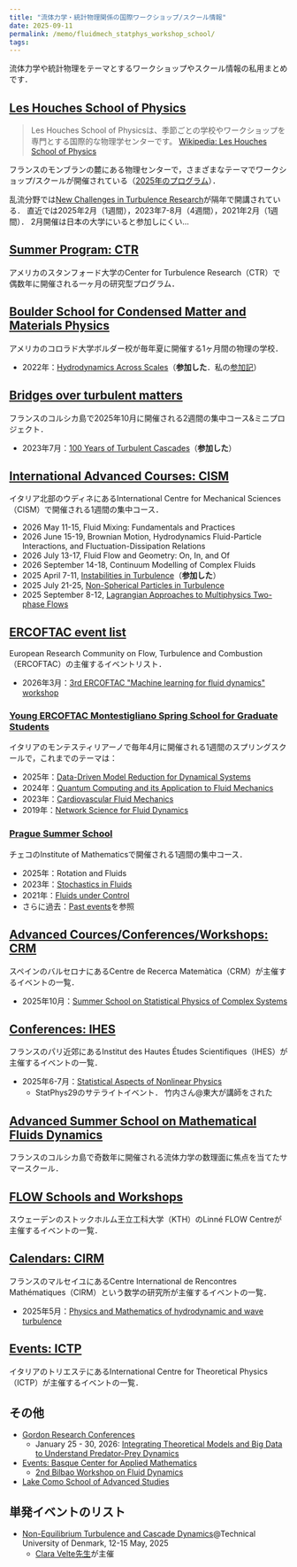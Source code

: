 ```yaml
---
title: "流体力学・統計物理関係の国際ワークショップ/スクール情報"
date: 2025-09-11
permalink: /memo/fluidmech_statphys_workshop_school/
tags:
---
```


流体力学や統計物理をテーマとするワークショップやスクール情報の私用まとめです．

## [Les Houches School of Physics](https://www.houches-school-physics.com/ecole-de-physique-des-houches/home-ecole-les-houches-1066564.kjsp)

> Les Houches School of Physicsは、季節ごとの学校やワークショップを専門とする国際的な物理学センターです。
> [Wikipedia: Les Houches School of Physics](https://en.wikipedia.org/wiki/Les_Houches_School_of_Physics)

フランスのモンブランの麓にある物理センターで，さまざまなテーマでワークショップ/スクールが開催されている（[2025年のプログラム](https://www.houches-school-physics.com/program/program-2025/)）．

乱流分野では[New Challenges in Turbulence Research](https://nctr.eu/index.php/en/)が隔年で開講されている．
直近では2025年2月（1週間），2023年7-8月（4週間），2021年2月（1週間）．
2月開催は日本の大学にいると参加しにくい...

## [Summer Program: CTR](https://ctr.stanford.edu/summer-program)

アメリカのスタンフォード大学のCenter for Turbulence Research（CTR）で偶数年に開催される一ヶ月の研究型プログラム．

## [Boulder School for Condensed Matter and Materials Physics](https://boulderschool.yale.edu/)

アメリカのコロラド大学ボルダー校が毎年夏に開催する1ヶ月間の物理の学校．

- 2022年：[Hydrodynamics Across Scales](https://boulderschool.yale.edu/2022/boulder-school-2022)（**参加した**．私の[参加記](https://ryo-araki.github.io//memo/2022_Boulder_school/)）

## [Bridges over turbulent matters](https://turbazur.github.io/cargese2025/)

フランスのコルシカ島で2025年10月に開催される2週間の集中コース&ミニプロジェクト．

- 2023年7月：[100 Years of Turbulent Cascades](https://univ-cotedazur.eu/events/turbulence-semester/summer-school)（**参加した**）

## [International Advanced Courses: CISM](https://cism.it/en/activities/courses/)

イタリア北部のウディネにあるInternational Centre for Mechanical Sciences（CISM）で開催される1週間の集中コース．

- 2026 May 11-15, Fluid Mixing: Fundamentals and Practices
- 2026 June 15-19, Brownian Motion, Hydrodynamics Fluid-Particle Interactions, and Fluctuation-Dissipation Relations
- 2026 July 13-17, Fluid Flow and Geometry: On, In, and Of
- 2026 September 14-18, Continuum Modelling of Complex Fluids
- 2025 April 7-11, [Instabilities in Turbulence](https://cism.it/en/activities/courses/C2501/)（**参加した**）
- 2025 July 21-25, [Non-Spherical Particles in Turbulence](https://cism.it/en/activities/courses/C2510/)
- 2025 September 8-12, [Lagrangian Approaches to Multiphysics Two-phase Flows​​​​​​​](https://cism.it/en/activities/courses/C2512/)

## [ERCOFTAC event list](https://www.ercoftac.org/events/events_list/)

European Research Community on Flow, Turbulence and Combustion（ERCOFTAC）の主催するイベントリスト．

- 2026年3月：[3rd ERCOFTAC "Machine learning for fluid dynamics" workshop](https://ml4fluids2026.github.io/)

### [Young ERCOFTAC Montestigliano Spring School for Graduate Students](https://www.ercoftac.org/about/young-ercoftac-spring-school-in-montestigliano/)

イタリアのモンテスティリアーノで毎年4月に開催される1週間のスプリングスクールで，これまでのテーマは：

- 2025年：[Data-Driven Model Reduction for Dynamical Systems](https://www.ercoftac.org/events/ercoftac-montestigliano-spring-school-2025/)
- 2024年：[Quantum Computing and its Application to Fluid Mechanics](https://www.ercoftac.org/events/ercoftac-montestigliano-spring-school-2024/)
- 2023年：[Cardiovascular Fluid Mechanics](https://www.ercoftac.org/events/ercoftac-montestigliano-spring-school-2023/)
- 2019年：[Network Science for Fluid Dynamics](https://www.ercoftac.org/events/ercoftac_montestigliano_spring_school_2/)

### [Prague Summer School](https://prague-sum.com/)

チェコのInstitute of Mathematicsで開催される1週間の集中コース．

- 2025年：Rotation and Fluids
- 2023年：[Stochastics in Fluids](https://prague-sum.com/stochastics-in-fluids-august-21-august-25-2023/)
- 2021年：[Fluids under Control](https://prague-sum.com/fluids-under-control-august-2021/)
- さらに過去：[Past events](https://prague-sum.com/past-events/)を参照

## [Advanced Cources/Conferences/Workshops: CRM](https://www.crm.cat/workshops-conferences/)

スペインのバルセロナにあるCentre de Recerca Matemàtica（CRM）が主催するイベントの一覧．

- 2025年10月：[Summer School on Statistical Physics of Complex Systems](https://www.crm.cat/xiii-gefenol-summer-school-on-statistical-physics-of-complex-systems/)

<!--
- Stochastic thermodynamics: theory and experiments, Fèlix Ritort, Universitat de Barcelona
- Tutorial on Information Theory, Juan Manuel López, Instituto de Física de Cantabria
 -->

## [Conferences: IHES](https://www.ihes.fr/en/events/#conferences)

フランスのパリ近郊にあるInstitut des Hautes Études Scientifiques（IHES）が主催するイベントの一覧．

- 2025年6-7月：[Statistical Aspects of Nonlinear Physics](https://indico.math.cnrs.fr/event/12319/)
  - StatPhys29のサテライトイベント．
    竹内さん@東大が講師をされた

## [Advanced Summer School on Mathematical Fluids Dynamics](https://mfd.dma.ens.fr/)

フランスのコルシカ島で奇数年に開催される流体力学の数理面に焦点を当てたサマースクール．

## [FLOW Schools and Workshops](https://www.flow.kth.se/courses/previous-flow-schools-and-workshops-1.849666)

スウェーデンのストックホルム王立工科大学（KTH）のLinné FLOW Centreが主催するイベントの一覧．

## [Calendars: CIRM](https://www.cirm-math.com/calendars.html)

フランスのマルセイユにあるCentre International de Rencontres Mathématiques（CIRM）という数学の研究所が主催するイベントの一覧．

- 2025年5月：[Physics and Mathematics of hydrodynamic and wave turbulence](https://conferences.cirm-math.fr/3173.html)

## [Events: ICTP](https://www.ictp.it/home/scientific-calendar)

イタリアのトリエステにあるInternational Centre for Theoretical Physics（ICTP）が主催するイベントの一覧．

## その他

- [Gordon Research Conferences](https://www.grc.org/)
  - January 25 - 30, 2026: [Integrating Theoretical Models and Big Data to Understand Predator-Prey Dynamics](https://www.grc.org/predator-prey-interactions-conference/2026/default.aspx)
- [Events: Basque Center for Applied Mathematics](https://www.bcamath.org/en/news-events/events)
  - [2nd Bilbao Workshop on Fluid Dynamics](https://www.bcamath.org/events/2ndBiFluidDyn/en/)
- [Lake Como School of Advanced Studies](https://lakecomoschool.org/)

## 単発イベントのリスト

- [Non-Equilibrium Turbulence and Cascade Dynamics](https://www.conferencemanager.dk/phdsummerschoolnon-equilibriumturbulenceandcascadedynamics/conference)@Technical University of Denmark, 12-15 May, 2025
  - [Clara Velte先生](https://orbit.dtu.dk/en/persons/clara-marika-velte)が主催
